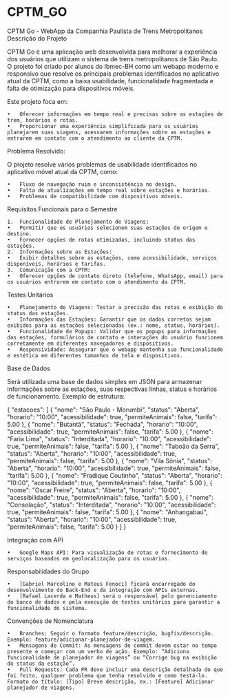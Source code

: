 # CPTM_GO

CPTM Go - WebApp da Companhia Paulista de Trens Metropolitanos
Descrição do Projeto

CPTM Go é uma aplicação web desenvolvida para melhorar a experiência dos usuários que utilizam o sistema de trens metropolitanos de São Paulo. O projeto foi criado por alunos do Ibmec-BH como um webapp moderno e responsivo que resolve os principais problemas identificados no aplicativo atual da CPTM, como a baixa usabilidade, funcionalidade fragmentada e falta de otimização para dispositivos móveis.

Este projeto foca em:

	•	Oferecer informações em tempo real e precisas sobre as estações de trem, horários e rotas.
	•	Proporcionar uma experiência simplificada para os usuários planejarem suas viagens, acessarem informações sobre as estações e entrarem em contato com o atendimento ao cliente da CPTM.

Problema Resolvido:

O projeto resolve vários problemas de usabilidade identificados no aplicativo móvel atual da CPTM, como:

	•	Fluxo de navegação ruim e inconsistência no design.
	•	Falta de atualizações em tempo real sobre estações e horários.
	•	Problemas de compatibilidade com dispositivos móveis.

Requisitos Funcionais para o Semestre

	1.	Funcionalidade de Planejamento de Viagens:
	•	Permitir que os usuários selecionem suas estações de origem e destino.
	•	Fornecer opções de rotas otimizadas, incluindo status das estações.
	2.	Informações sobre as Estações:
	•	Exibir detalhes sobre as estações, como acessibilidade, serviços disponíveis, horários e tarifas.
	3.	Comunicação com a CPTM:
	•	Oferecer opções de contato direto (telefone, WhatsApp, email) para os usuários entrarem em contato com o atendimento da CPTM.

Testes Unitários

	•	Planejamento de Viagens: Testar a precisão das rotas e exibição do status das estações.
	•	Informações das Estações: Garantir que os dados corretos sejam exibidos para as estações selecionadas (ex.: nome, status, horários).
	•	Funcionalidade de Popups: Validar que os popups para informações das estações, formulários de contato e interações do usuário funcionem corretamente em diferentes navegadores e dispositivos.
	•	Responsividade: Assegurar que o webapp mantenha sua funcionalidade e estética em diferentes tamanhos de tela e dispositivos.

Base de Dados

Será utilizada uma base de dados simples em JSON para armazenar informações sobre as estações, suas respectivas linhas, status e horários de funcionamento. Exemplo de estrutura:

{
  "estacoes": [
    {
      "nome": "São Paulo - Morumbi",
      "status": "Aberta",
      "horario": "10:00",
      "acessibilidade": true,
      "permiteAnimais": false,
      "tarifa": 5.00
    },
    {
      "nome": "Butantã",
      "status": "Fechada",
      "horario": "10:00",
      "acessibilidade": true,
      "permiteAnimais": false,
      "tarifa": 5.00
    },
    {
      "nome": "Faria Lima",
      "status": "Interditada",
      "horario": "10:00",
      "acessibilidade": true,
      "permiteAnimais": false,
      "tarifa": 5.00
    },
    {
      "nome": "Taboão da Serra",
      "status": "Aberta",
      "horario": "10:00",
      "acessibilidade": true,
      "permiteAnimais": false,
      "tarifa": 5.00
    },
    {
      "nome": "Vila Sônia",
      "status": "Aberta",
      "horario": "10:00",
      "acessibilidade": true,
      "permiteAnimais": false,
      "tarifa": 5.00
    },
    {
      "nome": "Fradique Coutinho",
      "status": "Aberta",
      "horario": "10:00",
      "acessibilidade": true,
      "permiteAnimais": false,
      "tarifa": 5.00
    },
    {
      "nome": "Oscar Freire",
      "status": "Aberta",
      "horario": "10:00",
      "acessibilidade": true,
      "permiteAnimais": false,
      "tarifa": 5.00
    },
    {
      "nome": "Consolação",
      "status": "Interditada",
      "horario": "10:00",
      "acessibilidade": true,
      "permiteAnimais": false,
      "tarifa": 5.00
    },
    {
      "nome": "Anhangabaú",
      "status": "Aberta",
      "horario": "10:00",
      "acessibilidade": true,
      "permiteAnimais": false,
      "tarifa": 5.00
    }
  ]
}

Integração com API

	•	Google Maps API: Para visualização de rotas e fornecimento de serviços baseados em geolocalização para os usuários.

Responsabilidades do Grupo

	•	[Gabriel Marcolino e Mateus Fenoci] ficará encarregado do desenvolvimento do Back-End e da integração com APIs externas.
	•	[Rafael Lacerda e Matheus] será o responsável pelo gerenciamento do banco de dados e pela execução de testes unitários para garantir a funcionalidade do sistema.


Convenções de Nomenclatura

	•	Branches: Seguir o formato feature/descrição, bugfix/descrição. Exemplo: feature/adicionar-planejador-de-viagem.
	•	Mensagens de Commit: As mensagens de commit devem estar no tempo presente e começar com um verbo de ação. Exemplo: “Adiciona funcionalidade de planejador de viagens” ou “Corrige bug na exibição do status da estação”.
	•	Pull Requests: Cada PR deve incluir uma descrição detalhada do que foi feito, qualquer problema que tenha resolvido e como testá-lo. Formato do título: [Tipo] Breve descrição, ex.: [Feature] Adicionar planejador de viagens.
